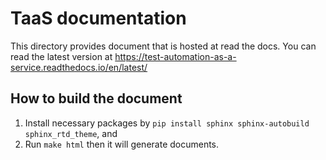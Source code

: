# TaaS documentation

This directory provides document that is hosted at read the docs.
You can read the latest version at https://test-automation-as-a-service.readthedocs.io/en/latest/

## How to build the document

1. Install necessary packages by `pip install sphinx sphinx-autobuild sphinx_rtd_theme`, and
2. Run `make html` then it will generate documents.
